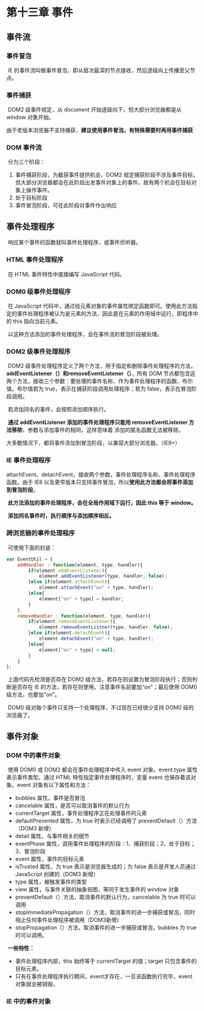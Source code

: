 # 第十三章 事件

## 事件流

### 事件冒泡

​		IE 的事件流叫做事件冒泡，即从层次最深的节点接收，然后逐级向上传播至父节点。

### 事件捕获

​		DOM2 级事件规定，从 document 开始逐级向下，但大部分浏览器都是从 window 对象开始。

​		由于老版本浏览器不支持捕获，**建议使用事件冒泡，有特殊需要时再用事件捕获**

### DOM 事件流

​		分为三个阶段：

1. 事件捕获阶段，为截获事件提供机会，DOM2 规定捕获阶段不涉及事件目标，但大部分浏览器都会在此阶段出发事件对象上的事件。故有两个机会在目标对象上操作事件。
2. 处于目标阶段
3. 事件冒泡阶段，可在此阶段对事件作出响应



## 事件处理程序

​		响应某个事件的函数就叫事件处理程序，或事件侦听器。

### HTML 事件处理程序

​		在 HTML 事件特性中直接编写 JavaScript 代码。

### DOM0 级事件处理程序

​		在 JavaScript 代码中，通过给元素对象的事件属性绑定函数即可。使用此方法指定的事件处理程序被认为是元素的方法，因此是在元素的作用域中运行，即程序中的 this 指向当前元素。

​		以这种方法添加的事件处理程序，会在事件流的冒泡阶段被处理。

### DOM2 级事件处理程序

​		DOM2 级事件处理程序定义了两个方法，用于指定和删除事件处理程序的方法，**addEventListener（）**和**removeEventListener（）**，所有 DOM 节点都包含这两个方法，接收三个参数：要处理的事件名称、作为事件处理程序的函数、布尔值。布尔值若为 true，表示在捕获阶段调用处理程序；若为 false，表示在冒泡阶段调用。

​		若添加同名的事件，会按照添加顺序执行。

​		**通过 addEventListener 添加的事件处理程序只能用 removeEventListener 方法移除**，参数与添加事件的相同，这样意味着 添加的匿名函数无法被移除。

​		大多数情况下，都将事件添加到冒泡阶段，以兼容大部分浏览器。（IE9+）

### IE 事件处理程序

​		attachEvent、detachEvent，接收两个参数，事件处理程序名称、事件处理程序函数。由于 IE8 以及更早版本只支持事件冒泡，所以**使用此方法都会将事件添加到冒泡阶段**。

​		**此方法添加的事件处理程序，会在全局作用域下运行，因此 this 等于 window。**

​		**添加同名事件时，执行顺序与添加顺序相反。**

### 跨浏览器的事件处理程序

​		可使用下面的封装：

```javascript
var EventUtil = {
    addHandler : function(element, type, handler){
        if(element.addEventListener){
            element.addEventListener(type, handler, false);
        }else if(element.attachEvent){
            element.attachEvent("on" + type, handler);
        }else{
            element["on" + type] = handler;
        }
    },
    removeHandler : function(element, type, handler){
        if(element.removeEventListener){
            element.removeEventListner(type, handler, false);
        }else if(element.detachEvent){
            element.detachEvent("on" + type, handler);
        }else{
            element["on" + type] = null;
        }
    }
};
```

​		上面代码先检测是否存在 DOM2 级方法，若存在则设置为冒泡阶段执行；否则判断是否存在 IE 的方法，若存在则使用，注意事件名前要加“on”；最后使用 DOM0 级方法，也要加“on”。

​		DOM0 级对每个事件只支持一个处理程序，不过现在已经很少支持 DOM0 级的浏览器了。



## 事件对象

### DOM 中的事件对象

​		使用 DOM0 或 DOM2 都会在事件处理程序中传入 event 对象。event.type 属性表示事件类型。通过 HTML 特性指定事件处理程序时，变量 event 也保存着该对象。event 对象有以下属性和方法：

- bubbles 属性，事件是否冒泡
- cancelable 属性，是否可以取消事件的默认行为
- currentTarget 属性，事件处理程序正在处理事件的元素
- defaultPrevented 属性，为 true 时表示已经调用了 preventDefault（）方法（DOM3 新增）
- detail 属性，与事件相关的细节
- eventPhase 属性，调用事件处理程序的阶段：1、捕获阶段；2、处于目标；3、冒泡阶段
- event 属性，事件的目标元素
- isTrusted 属性，为 true 表示是浏览器生成的；为 false 表示是开发人员通过 JavaScript 创建的（DOM3 新增）
- type 属性，被触发事件的类型
- view 属性，与事件关联的抽象视图，等同于发生事件的 window 对象
- preventDefault（）方法，取消事件的默认行为，cancelable 为 true 时可以调用
- stopImmediatePropagation（）方法，取消事件的进一步捕获或冒泡，同时阻止任何事件处理程序被调用（DOM3新增）
- stopPropagation（）方法，取消事件的进一步捕获或冒泡，bubbles 为 true 时可以调用。



​		**一些特性：**

- 事件处理程序内部，this 始终等于 currentTarget 的值；target 只包含事件的目标元素。
- 只有在事件处理程序执行期间，event才存在，一旦该函数执行完毕，event 对象就会被销毁。

### IE 中的事件对象

